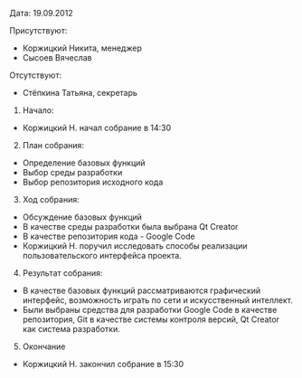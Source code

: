 Дата: 19.09.2012

Присутствуют:
  * Коржицкий Никита, менеджер
  * Сысоев Вячеслав

Отсутствуют:
  * Стёпкина Татьяна, секретарь

1. Начало:
  * Коржицкий Н. начал собрание в 14:30

2. План собрания:
  * Определение базовых функций
  * Выбор среды разработки
  * Выбор репозитория исходного кода

3. Ход собрания:
  * Обсуждение базовых функций
  * В качестве среды разработки была выбрана Qt Creator
  * В качестве репозитория кода - Google Code
  * Коржицкий Н. поручил исследовать способы реализации пользовательского интерфейса проекта.

4. Результат собрания:
  * В качестве базовых функций рассматриваются графический интерфейс, возможность играть по сети и искусственный интеллект.
  * Были выбраны средства для разработки Google Code в качестве репозитория, Git в качестве системы контроля версий, Qt Creator как система разработки.

5. Окончание
  * Коржицкий Н. закончил собрание в 15:30